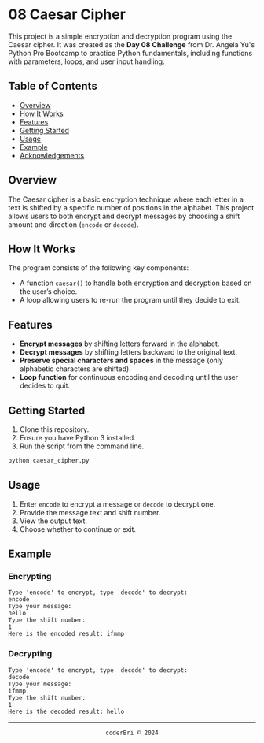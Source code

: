 # 08 Caesar Cipher

This project is a simple encryption and decryption program using the Caesar cipher. It was created as the **Day 08 Challenge** from Dr. Angela Yu's Python Pro Bootcamp to practice Python fundamentals, including functions with parameters, loops, and user input handling. 

## Table of Contents
- [Overview](#overview)
- [How It Works](#how-it-works)
- [Features](#features)
- [Getting Started](#getting-started)
- [Usage](#usage)
- [Example](#example)
- [Acknowledgements](#acknowledgements)

## Overview
The Caesar cipher is a basic encryption technique where each letter in a text is shifted by a specific number of positions in the alphabet. This project allows users to both encrypt and decrypt messages by choosing a shift amount and direction (`encode` or `decode`).

## How It Works
The program consists of the following key components:
- A function `caesar()` to handle both encryption and decryption based on the user’s choice.
- A loop allowing users to re-run the program until they decide to exit.

## Features
- **Encrypt messages** by shifting letters forward in the alphabet.
- **Decrypt messages** by shifting letters backward to the original text.
- **Preserve special characters and spaces** in the message (only alphabetic characters are shifted).
- **Loop function** for continuous encoding and decoding until the user decides to quit.

## Getting Started
1. Clone this repository.
2. Ensure you have Python 3 installed.
3. Run the script from the command line.

```bash
python caesar_cipher.py
```

## Usage
1. Enter `encode` to encrypt a message or `decode` to decrypt one.
2. Provide the message text and shift number.
3. View the output text.
4. Choose whether to continue or exit.

## Example

### Encrypting
```plaintext
Type 'encode' to encrypt, type 'decode' to decrypt:
encode
Type your message:
hello
Type the shift number:
1
Here is the encoded result: ifmmp
```

### Decrypting
```plaintext
Type 'encode' to encrypt, type 'decode' to decrypt:
decode
Type your message:
ifmmp
Type the shift number:
1
Here is the decoded result: hello
```

---
<section align="center">
  <code>coderBri © 2024</code>
</section>
